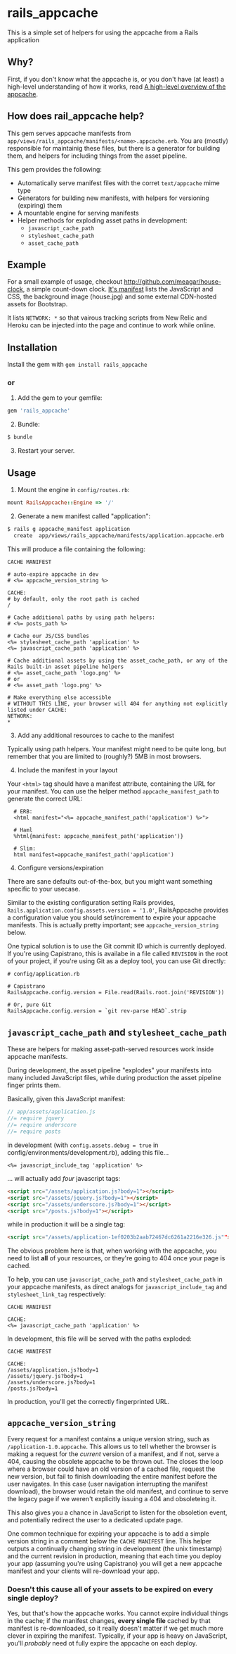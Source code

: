 # rails_appcache

This is a simple set of helpers for using the appcache from a Rails application


## Why?

First, if you don't know what the appcache is, or you don't have (at least) a high-level understanding of how it works, read [A high-level overview of the appcache](https://github.com/meagar/rails_appcache/wiki/A-high-level-overview-of-the-appcache).

## How does rail_appcache help?

This gem serves appcache manifests from `app/views/rails_appcache/manifests/<name>.appcache.erb`. You are (mostly) responsible for maintainig these files, but there is a generator for building them, and helpers for including things from the asset pipeline.

This gem provides the following:

- Automatically serve manifest files with the corret `text/appcache` mime type
- Generators for building new manifests, with helpers for versioning (expiring) them
- A mountable engine for serving manifests
- Helper methods for exploding asset paths in development:
  - `javascript_cache_path`
  - `stylesheet_cache_path`
  - `asset_cache_path`

## Example

For a small example of usage, checkout <http://github.com/meagar/house-clock>, a simple count-down clock. [It's manifest](https://github.com/meagar/house-clock/blob/master/app/views/rails_appcache/manifests/application.appcache.erb) lists the JavaScript and CSS, the background image (house.jpg) and some external CDN-hosted assets for Bootstrap.

It lists `NETWORK: *` so that vairous tracking scripts from New Relic and Heroku can be injected into the page and continue to work while online.

## Installation

Install the gem with `gem install rails_appcache`

### or

1. Add the gem to your gemfile:

  ```ruby
  gem 'rails_appcache'
  ```

2. Bundle:

  ```bash
  $ bundle
  ```

3. Restart your server.

## Usage

1. Mount the engine in `config/routes.rb`:

  ```ruby
  mount RailsAppcache::Engine => '/'
  ```

2. Generate a new manifest called "application":

  ```bash
  $ rails g appcache_manifest application
    create  app/views/rails_appcache/manifests/application.appcache.erb
  ```

  This will produce a file containing the following:

  ```erb
  CACHE MANIFEST

  # auto-expire appcache in dev
  # <%= appcache_version_string %>

  CACHE:
  # by default, only the root path is cached
  /

  # Cache additional paths by using path helpers:
  # <%= posts_path %>

  # Cache our JS/CSS bundles
  <%= stylesheet_cache_path 'application' %>
  <%= javascript_cache_path 'application' %>

  # Cache additional assets by using the asset_cache_path, or any of the Rails built-in asset pipeline helpers
  # <%= asset_cache_path 'logo.png' %>
  # or
  # <%= asset_path 'logo.png' %>

  # Make everything else accessible
  # WITHOUT THIS LINE, your browser will 404 for anything not explicitly listed under CACHE:
  NETWORK:
  *
  ```

3. Add any additional resources to cache to the manifest

  Typically using path helpers. Your manifest might need to be quite long, but remember that you are limited to (roughly?) 5MB in most browsers.
  
4. Include the manifest in your layout

  Your `<html>` tag should have a manifest attribute, containing the URL for your manifest. You can use the helper method `appcache_manifest_path` to generate the correct URL:
  
      # ERB:
      <html manifest="<%= appcache_manifest_path('application') %>">
  
      # Haml
      %html{manifest: appcache_manifest_path('application')}
      
      # Slim:
      html manifest=appcache_manifest_path('application')

 
4. Configure versions/expiration

  There are sane defaults out-of-the-box, but you might want something specific to your usecase.

  Similar to the existing configuration setting Rails provides, `Rails.application.config.assets.version = '1.0'`, RailsAppcache provides a configuration value you should set/increment to expire your appcache manifests. This is actually pretty important; see `appcache_version_string` below.

  One typical solution is to use the Git commit ID which is currently deployed. If you're using Capistrano, this is availabe in a file called `REVISION` in the root of your project, if you're using Git as a deploy tool, you can use Git directly:
  
  ```
  # config/application.rb
  
  # Capistrano
  RailsAppcache.config.version = File.read(Rails.root.join('REVISION'))
  
  # Or, pure Git
  RailsAppcache.config.version = `git rev-parse HEAD`.strip
  ```

## `javascript_cache_path` and `stylesheet_cache_path`

These are helpers for making asset-path-served resources work inside appcache manifests.

During development, the asset pipeline "explodes" your manifests into many included JavaScript files, while during production the asset pipeline finger prints them.

Basically, given this JavaScript manifest:

```javascript
// app/assets/application.js
//= require jquery
//= require underscore
//= require posts
```

in development (with `config.assets.debug = true` in config/environments/development.rb), adding this file...

```erb
<%= javascript_include_tag 'application' %>
```

... will actually add *four* javascript tags:

```html
<script src="/assets/application.js?body=1"></script>
<script src="/assets/jquery.js?body=1"></script>
<script src="/assets/underscore.js?body=1"></script>
<script src="/posts.js?body=1"></script>
```

while in production it will be a single tag:

```html
<script src="/assets/application-1ef0203b2aab72467dc6261a2216e326.js""></script>
```

The obvious problem here is that, when working with the appcache, you need to list **all** of your resources, or they're going to 404 once your page is cached.

To help, you can use `javascript_cache_path` and `stylesheet_cache_path` in your appcache manifests, as direct analogs for `javascript_include_tag` and `stylesheet_link_tag` respectively:

```text.erb
CACHE MANIFEST

CACHE:
<%= javascript_cache_path 'application' %>
```

In development, this file will be served with the paths exploded:

```
CACHE MANIFEST

CACHE:
/assets/application.js?body=1
/assets/jquery.js?body=1
/assets/underscore.js?body=1
/posts.js?body=1
```

In production, you'll get the correctly fingerprinted URL.

## `appcache_version_string`

Every request for a manifest contains a unique version string, such as `/application-1.0.appcache`. This allows us to tell whether the browser is making a request for the *current* version of a manifest, and if not, serve a 404, causing the obsolete appcache to be thrown out.  The closes the loop where a browser could have an old version of a cached file, request the new version, but fail to finish downloading the entire manifest before the user navigates. In this case (user navigation interrupting the manifest download), the browser would retain the old manifest, and continue to serve the legacy page if we weren't explicitly issuing a 404 and obsoleteing it.

This also gives you a chance in JavaScript to listen for the obsoletion event, and potentially redirect the user to a dedicated update page.

One common technique for expiring your appcache is to add a simple version string in a comment below the `CACHE MANIFEST` line. This helper outputs a continually changing string in development (the unix timestamp) and the current revision in production, meaning that each time you deploy your app (assuming you're using Capistrano) you will get a new appcache manifest and your clients will re-download your app.

### Doesn't this cause all of your assets to be expired on every single deploy?

Yes, but that's how the appcache works. You cannot expire individual things in the cache; if the manifest changes, **every single file** cached by that manifest is re-downloaded, so it really doesn't matter if we get much more clever in expiring the manifest. Typically, if your app is heavy on JavaScript, you'll *probably* need ot fully expire the appcache on each deploy.

